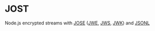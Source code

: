 # JOST

Node.js encrypted streams with [JOSE](https://datatracker.ietf.org/doc/html/rfc7165)
([JWE](https://datatracker.ietf.org/doc/html/rfc7516),
[JWS](https://datatracker.ietf.org/doc/html/rfc7515),
[JWK](https://datatracker.ietf.org/doc/html/rfc7517)) and [JSONL](https://jsonlines.org)
